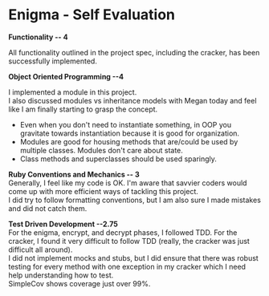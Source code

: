 # Enigma - Self Evaluation

**Functionality -- 4** 

All functionality outlined in the project spec, including the cracker, has been successfully implemented.

**Object Oriented Programming --4**

I implemented a module in this project.  
I also discussed modules vs inheritance models with Megan today and feel like I am finally starting to grasp the concept.  
* Even when you don't need to instantiate something, in OOP you gravitate towards instantiation because it is good for organization.
* Modules are good for housing methods that are/could be used by multiple classes. Modules don't care about state.
* Class methods and superclasses should be used sparingly.

**Ruby Conventions and Mechanics -- 3**   
Generally, I feel like my code is OK. I'm aware that savvier coders would come up with more efficient ways of tackling this project.  
I did try to follow formatting conventions, but I am also sure I made mistakes and did not catch them.

**Test Driven Development --2.75**    
For the enigma, encrypt, and decrypt phases, I followed TDD. For the cracker, I found it very difficult to follow TDD (really, the cracker was just difficult all around).  
I did not implement mocks and stubs, but I did ensure that there was robust testing for every method with one exception in my cracker which I need help understanding how to test.  
SimpleCov shows coverage just over 99%.


